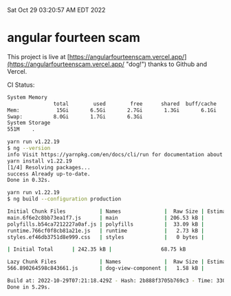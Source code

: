 Sat Oct 29 03:20:57 AM EDT 2022

# angular fourteen scam


This project is live at [https://angularfourteenscam.vercel.app/](https://angularfourteenscam.vercel.app/ "dog!") thanks to Github and Vercel.

CI Status: 

```bash
System Memory
               total        used        free      shared  buff/cache   available
Mem:            15Gi       6.5Gi       2.7Gi       1.3Gi       6.1Gi       7.2Gi
Swap:          8.0Gi       1.7Gi       6.3Gi
System Storage
551M	.
```
```bash
yarn run v1.22.19
$ ng --version
info Visit https://yarnpkg.com/en/docs/cli/run for documentation about this command.
yarn install v1.22.19
[1/4] Resolving packages...
success Already up-to-date.
Done in 0.32s.
```
```bash
yarn run v1.22.19
$ ng build --configuration production

Initial Chunk Files           | Names              |  Raw Size | Estimated Transfer Size
main.6f6e2c8bb73ea1f7.js      | main               | 206.53 kB |                56.82 kB
polyfills.b54ca7212227a0af.js | polyfills          |  33.09 kB |                10.65 kB
runtime.766cf0f8cb81a21e.js   | runtime            |   2.73 kB |                 1.27 kB
styles.ef46db3751d8e999.css   | styles             |   0 bytes |                       -

| Initial Total      | 242.35 kB |                68.75 kB

Lazy Chunk Files              | Names              |  Raw Size | Estimated Transfer Size
566.890264598c843661.js       | dog-view-component |   1.58 kB |               792 bytes

Build at: 2022-10-29T07:21:18.429Z - Hash: 2b888f3705b769c3 - Time: 3303ms
Done in 5.29s.
```
